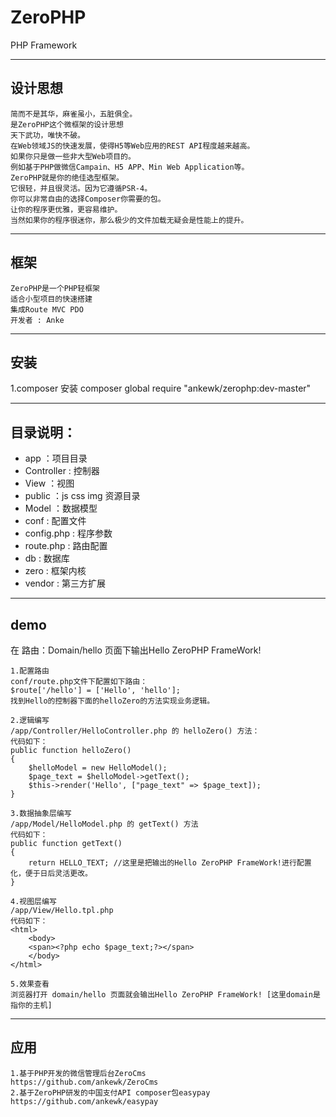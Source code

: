 # ZeroPHP
PHP Framework

---

## 设计思想
```
简而不是其华，麻雀虽小，五脏俱全。
是ZeroPHP这个微框架的设计思想
天下武功，唯快不破。
在Web领域JS的快速发展，使得H5等Web应用的REST API程度越来越高。
如果你只是做一些非大型Web项目的。
例如基于PHP做微信Campain、H5 APP、Min Web Application等。 
ZeroPHP就是你的绝佳选型框架。
它很轻，并且很灵活。因为它遵循PSR-4。
你可以非常自由的选择Composer你需要的包。
让你的程序更优雅，更容易维护。
当然如果你的程序很迷你，那么极少的文件加载无疑会是性能上的提升。
```
---

## 框架
```
ZeroPHP是一个PHP轻框架
适合小型项目的快速搭建
集成Route MVC PDO
开发者 : Anke
```

---

## 安装
1.composer 安装
composer global require "ankewk/zerophp:dev-master"

---

## 目录说明：
- app ：项目目录
 - Controller : 控制器
 - View ：视图
  - public ：js css img 资源目录
 - Model ：数据模型
- conf : 配置文件
 - config.php : 程序参数
 - route.php : 路由配置
- db : 数据库
- zero : 框架内核
- vendor : 第三方扩展

---

## demo
在 路由：Domain/hello 页面下输出Hello ZeroPHP FrameWork!
```
1.配置路由
conf/route.php文件下配置如下路由：
$route['/hello'] = ['Hello', 'hello']; 
找到Hello的控制器下面的helloZero的方法实现业务逻辑。

2.逻辑编写
/app/Controller/HelloController.php 的 helloZero() 方法：
代码如下：
public function helloZero()
{
    $helloModel = new HelloModel();
    $page_text = $helloModel->getText();
    $this->render('Hello', ["page_text" => $page_text]);
}

3.数据抽象层编写
/app/Model/HelloModel.php 的 getText() 方法
代码如下：
public function getText()
{
    return HELLO_TEXT; //这里是把输出的Hello ZeroPHP FrameWork!进行配置化，便于日后灵活更改。
}

4.视图层编写
/app/View/Hello.tpl.php
代码如下：
<html>
    <body>
    <span><?php echo $page_text;?></span>
    </body>
</html>

5.效果查看
浏览器打开 domain/hello 页面就会输出Hello ZeroPHP FrameWork! [这里domain是指你的主机]
```

---

## 应用
```
1.基于PHP开发的微信管理后台ZeroCms 
https://github.com/ankewk/ZeroCms
2.基于ZeroPHP研发的中国支付API composer包easypay
https://github.com/ankewk/easypay
```
